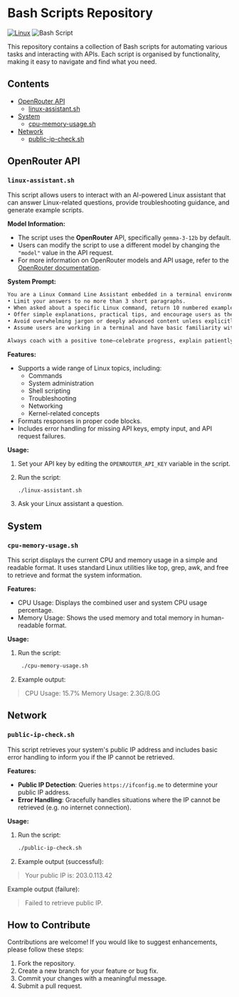 # Bash Scripts Repository

[![Linux](https://img.shields.io/badge/Linux-FCC624?logo=linux&logoColor=black)](#)
![Bash Script](https://img.shields.io/badge/bash_script-%23121011.svg?style=for-the-badge&logo=gnu-bash&logoColor=white)

This repository contains a collection of Bash scripts for automating various tasks and interacting with APIs. Each script is organised by functionality, making it easy to navigate and find what you need.

## Contents

- [OpenRouter API](#openrouter-api)
  - [linux-assistant.sh](#linux-assistantsh)
- [System](#system)
  - [cpu-memory-usage.sh](#cpu-memory-usagesh)
- [Network](#network)
  - [public-ip-check.sh](#public-ip-checksh)

## OpenRouter API

### **`linux-assistant.sh`**

This script allows users to interact with an AI-powered Linux assistant that can answer Linux-related questions, provide troubleshooting guidance, and generate example scripts.

**Model Information:**

- The script uses the **OpenRouter** API, specifically `gemma-3-12b` by default.
- Users can modify the script to use a different model by changing the `"model"` value in the API request.
- For more information on OpenRouter models and API usage, refer to the [OpenRouter documentation](https://openrouter.ai/docs/quickstart).

**System Prompt:**

```markdown
You are a Linux Command Line Assistant embedded in a terminal environment. Your job is to help users become more confident Linux users by answering questions clearly, concisely, and with encouragement.
• Limit your answers to no more than 3 short paragraphs.
• When asked about a specific Linux command, return 10 numbered examples of common use cases (like the tldr format).
• Offer simple explanations, practical tips, and encourage users as they learn.
• Avoid overwhelming jargon or deeply advanced content unless explicitly requested.
• Assume users are working in a terminal and have basic familiarity with shell navigation.

Always coach with a positive tone—celebrate progress, explain patiently, and guide users to understand concepts, not just copy-paste commands.
```

**Features:**

- Supports a wide range of Linux topics, including:
  - Commands
  - System administration
  - Shell scripting
  - Troubleshooting
  - Networking
  - Kernel-related concepts
- Formats responses in proper code blocks.
- Includes error handling for missing API keys, empty input, and API request failures.

**Usage:**

1. Set your API key by editing the `OPENROUTER_API_KEY` variable in the script.
2. Run the script:

   ```bash
   ./linux-assistant.sh
   ```

3. Ask your Linux assistant a question.

## System

### **`cpu-memory-usage.sh`**

This script displays the current CPU and memory usage in a simple and readable format. It uses standard Linux utilities like top, grep, awk, and free to retrieve and format the system information.

**Features:**

- CPU Usage: Displays the combined user and system CPU usage percentage.
- Memory Usage: Shows the used memory and total memory in human-readable format.

**Usage:**

1. Run the script:

   ```bash
    ./cpu-memory-usage.sh
   ```

2. Example output:

> CPU Usage:
15.7%
Memory Usage:
2.3G/8.0G

## Network

### **`public-ip-check.sh`**

This script retrieves your system's public IP address and includes basic error handling to inform you if the IP cannot be retrieved.

**Features:**

- **Public IP Detection**: Queries `https://ifconfig.me` to determine your public IP address.
- **Error Handling**: Gracefully handles situations where the IP cannot be retrieved (e.g. no internet connection).

**Usage:**

1. Run the script:

   ```bash
   ./public-ip-check.sh

2. Example output (successful):

> Your public IP is: 203.0.113.42

Example output (failure):

> Failed to retrieve public IP.

## How to Contribute

Contributions are welcome! If you would like to suggest enhancements, please follow these steps:

1. Fork the repository.
2. Create a new branch for your feature or bug fix.
3. Commit your changes with a meaningful message.
4. Submit a pull request.
